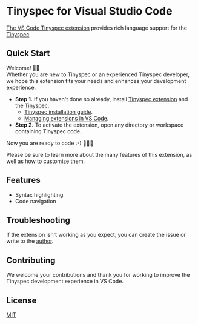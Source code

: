 # Tinyspec for Visual Studio Code

[The VS Code Tinyspec extension](https://marketplace.visualstudio.com/items?itemName=frolovdev.tinyspec-lang)
provides rich language support for the
[Tinyspec](https://github.com/Ajaxy/tinyspec).

## Quick Start

Welcome! 👋🏻<br/>
Whether you are new to Tinyspec or an experienced Tinyspec developer, we hope this
extension fits your needs and enhances your development experience.

* **Step 1.** If you haven't done so already, install [Tinyspec extension](https://marketplace.visualstudio.com/items?itemName=frolovdev.tinyspec-lang)
  and the [Tinyspec](https://github.com/Ajaxy/tinyspec).
  * [Tinyspec installation guide](https://github.com/Ajaxy/tinyspec#installing).
  * [Managing extensions in VS Code](https://code.visualstudio.com/docs/editor/extension-marketplace).
* **Step 2.** To activate the extension, open any directory or workspace
  containing Tinyspec code.

Now you are ready to code :-)    🎉🎉🎉

Please be sure to learn more about the many features of this extension, as well as how to customize them.

## Features

* Syntax highlighting
* Code navigation

## Troubleshooting

If the extension isn't working as you expect, you can create the issue or write to the [author](https://github.com/frolovdev). 

## Contributing

We welcome your contributions and thank you for working to improve the Tinyspec
development experience in VS Code.

## License

[MIT](LICENSE)